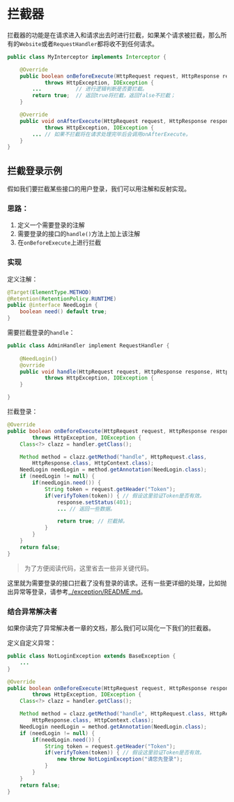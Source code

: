 # 拦截器

拦截器的功能是在请求进入和请求出去时进行拦截，如果某个请求被拦截，那么所有的`Website`或者`RequestHandler`都将收不到任何请求。

```java
public class MyInterceptor implements Interceptor {

    @Override
    public boolean onBeforeExecute(HttpRequest request, HttpResponse response, HttpContext context)
            throws HttpException, IOException {
        ...           // 进行逻辑判断是否要拦截。
        return true;  // 返回true将拦截，返回false不拦截；
    }

    @Override
    public void onAfterExecute(HttpRequest request, HttpResponse response, HttpContext context)
            throws HttpException, IOException {
        ... // 如果不拦截将在请求处理完毕后会调用onAfterExecute。
    }
}
```

## 拦截登录示例

假如我们要拦截某些接口的用户登录，我们可以用注解和反射实现。

### 思路：
1. 定义一个需要登录的注解
2. 需要登录的接口的`handle()`方法上加上该注解
3. 在`onBeforeExecute`上进行拦截

### 实现

定义注解：
```java
@Target(ElementType.METHOD)
@Retention(RetentionPolicy.RUNTIME)
public @interface NeedLogin {
    boolean need() default true;
}
```

需要拦截登录的`handle`：
```java
public class AdminHandler implement RequestHandler {
	
	@NeedLogin()
	@ovrride
	public void handle(HttpRequest request, HttpResponse response, HttpContext context)
            throws HttpException, IOException {
	}

}
```

拦截登录：
```java
@Override
public boolean onBeforeExecute(HttpRequest request, HttpResponse response, HttpContext context)
        throws HttpException, IOException {
    Class<?> clazz = handler.getClass();

    Method method = clazz.getMethod("handle", HttpRequest.class,
        HttpResponse.class, HttpContext.class);
    NeedLogin needLogin = method.getAnnotation(NeedLogin.class);
    if (needLogin != null) {
        if(needLogin.need()) {
        	String token = request.getHeader("Token");
        	if(verifyToken(token)) { // 假设这里验证Token是否有效。
                response.setStatus(401);
                ... // 返回一些数据。

				return true; // 拦截掉。
        	}
        }
    }
	return false;
}
```

> 为了方便阅读代码，这里省去一些非关键代码。

这里就为需要登录的接口拦截了没有登录的请求。还有一些更详细的处理，比如抛出异常等登录，请参考[../exception/README.md](异常解决者)。

### 结合异常解决者
如果你读完了异常解决者一章的文档，那么我们可以简化一下我们的拦截器。

定义自定义异常：
```java
public class NotLoginException extends BaseException {
    ...
}
```

```java
@Override
public boolean onBeforeExecute(HttpRequest request, HttpResponse response, HttpContext context)
        throws HttpException, IOException {
    Class<?> clazz = handler.getClass();

    Method method = clazz.getMethod("handle", HttpRequest.class, HttpResponse.class,
        HttpResponse.class, HttpContext.class);
    NeedLogin needLogin = method.getAnnotation(NeedLogin.class);
    if (needLogin != null) {
        if(needLogin.need()) {
            String token = request.getHeader("Token");
            if(verifyToken(token)) { // 假设这里验证Token是否有效。
                new throw NotLoginException("请您先登录");
            }
        }
    }
    return false;
}
```